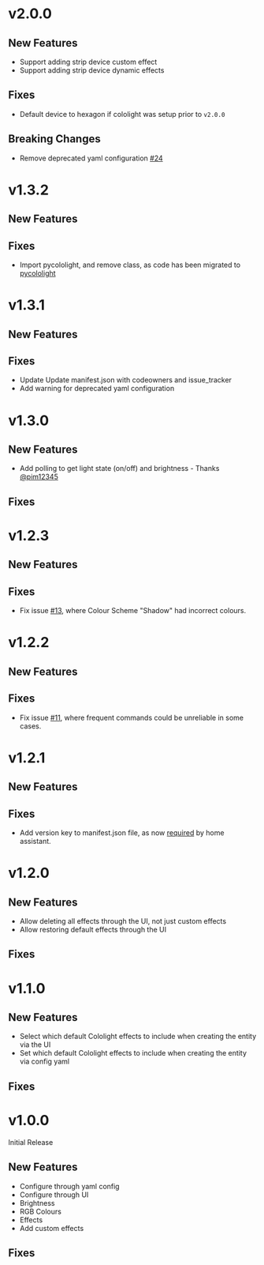 # v2.0.0

## New Features

- Support adding strip device custom effect
- Support adding strip device dynamic effects

## Fixes

- Default device to hexagon if cololight was setup prior to `v2.0.0`

## Breaking Changes

- Remove deprecated yaml configuration [#24](https://github.com/BazaJayGee66/homeassistant_cololight/issues/24)

# v1.3.2

## New Features

## Fixes

- Import pycololight, and remove class, as code has been migrated to [pycololight](https://github.com/BazaJayGee66/pycololight)

# v1.3.1

## New Features

## Fixes

- Update Update manifest.json with codeowners and issue_tracker
- Add warning for deprecated yaml configuration

# v1.3.0

## New Features

- Add polling to get light state (on/off) and brightness - Thanks [@pim12345](https://github.com/pim12345)

## Fixes

# v1.2.3

## New Features

## Fixes

- Fix issue [#13](https://github.com/BazaJayGee66/homeassistant_cololight/issues/13), where Colour Scheme "Shadow" had incorrect colours.

# v1.2.2

## New Features

## Fixes

- Fix issue [#11](https://github.com/BazaJayGee66/homeassistant_cololight/issues/11), where frequent commands could be unreliable in some cases.

# v1.2.1

## New Features

## Fixes

- Add version key to manifest.json file, as now [required](https://developers.home-assistant.io/docs/creating_integration_manifest/#version) by home assistant.

# v1.2.0

## New Features

- Allow deleting all effects through the UI, not just custom effects
- Allow restoring default effects through the UI

## Fixes

# v1.1.0

## New Features

- Select which default Cololight effects to include when creating the entity via the UI
- Set which default Cololight effects to include when creating the entity via config yaml

## Fixes

# v1.0.0

Initial Release

## New Features

- Configure through yaml config
- Configure through UI
- Brightness
- RGB Colours
- Effects
- Add custom effects

## Fixes
